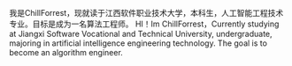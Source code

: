 我是ChillForrest，现就读于江西软件职业技术大学，本科生，人工智能工程技术专业。目标是成为一名算法工程师。
HI！Im ChillForrest，Currently studying at Jiangxi Software Vocational and Technical University, undergraduate, majoring in artificial intelligence engineering technology. The goal is to become an algorithm engineer.
